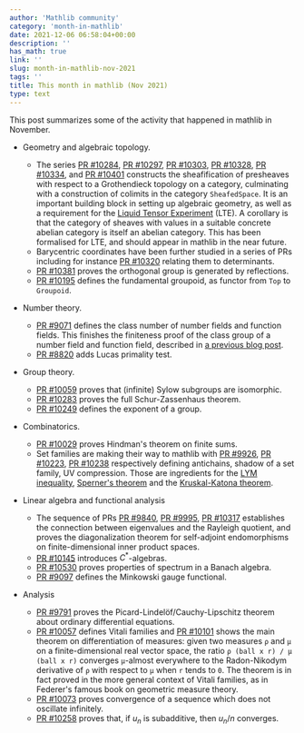 ```yaml
---
author: 'Mathlib community'
category: 'month-in-mathlib'
date: 2021-12-06 06:58:04+00:00
description: ''
has_math: true
link: ''
slug: month-in-mathlib-nov-2021
tags: ''
title: This month in mathlib (Nov 2021)
type: text
---
```


This post summarizes some of the activity that happened in mathlib in November.

* Geometry and algebraic topology.
    - The series 
      [PR #10284](https://github.com/leanprover-community/mathlib/pull/10284),
      [PR #10297](https://github.com/leanprover-community/mathlib/pull/10297),
      [PR #10303](https://github.com/leanprover-community/mathlib/pull/10303),
      [PR #10328](https://github.com/leanprover-community/mathlib/pull/10328),
      [PR #10334](https://github.com/leanprover-community/mathlib/pull/10334),
      and [PR #10401](https://github.com/leanprover-community/mathlib/pull/10401)
      constructs the sheafification of presheaves with respect to
      a Grothendieck topology on a category, culminating with a construction
      of colimits in the category `SheafedSpace`. It is an important building block in
      setting up algebraic geometry, as well as a requirement for the
      [Liquid Tensor Experiment](https://github.com/leanprover-community/lean-liquid) 
      (LTE). A corollary is that the category of
      sheaves with values in a suitable concrete abelian category is itself
      an abelian category. This has been formalised for LTE, and should
      appear in mathlib in the near future.
    - Barycentric coordinates have been further studied in a series of PRs including for instance
      [PR #10320](https://github.com/leanprover-community/mathlib/pull/10320) relating them to determinants.      
    - [PR #10381](https://github.com/leanprover-community/mathlib/pull/10381)
      proves the orthogonal group is generated by reflections.
    - [PR #10195](https://github.com/leanprover-community/mathlib/pull/10195)
      defines the fundamental groupoid, as functor from `Top` to
      `Groupoid`.

* Number theory.
    - [PR #9071](https://github.com/leanprover-community/mathlib/pull/9071) defines the class number of number fields and function fields.
  This finishes the finiteness proof of the class group of a number field and function field,
  described in [a previous blog post](https://leanprover-community.github.io/blog/posts/dedekind-domains-and-class-number-in-lean/).
    - [PR #8820](https://github.com/leanprover-community/mathlib/pull/8820) adds  Lucas primality test.

* Group theory.
    - [PR #10059](https://github.com/leanprover-community/mathlib/pull/10059) proves that (infinite) Sylow subgroups are isomorphic.
    - [PR #10283](https://github.com/leanprover-community/mathlib/pull/10283) proves the full Schur-Zassenhaus theorem.
    - [PR #10249](https://github.com/leanprover-community/mathlib/pull/10249) defines the exponent of a group.

* Combinatorics.
    - [PR #10029](https://github.com/leanprover-community/mathlib/pull/10029) proves
     Hindman's theorem on finite sums.
    - Set families are making their way to mathlib with
      [PR #9926](https://github.com/leanprover-community/mathlib/pull/9926),
      [PR #10223](https://github.com/leanprover-community/mathlib/pull/10223),
      [PR #10238](https://github.com/leanprover-community/mathlib/pull/10238)
      respectively defining antichains, shadow of a set family, UV compression.
      Those are ingredients for
      the [LYM inequality](https://en.wikipedia.org/wiki/Lubell%E2%80%93Yamamoto%E2%80%93Meshalkin_inequality),
      [Sperner's theorem](https://en.wikipedia.org/wiki/Sperner%27s_theorem)
      and the [Kruskal-Katona theorem](https://en.wikipedia.org/wiki/Sperner%27s_theorem).

* Linear algebra and functional analysis
    - The sequence of PRs 
      [PR #9840](https://github.com/leanprover-community/mathlib/pull/9840),
      [PR #9995](https://github.com/leanprover-community/mathlib/pull/9995),
      [PR #10317](https://github.com/leanprover-community/mathlib/pull/10317)
      establishes the connection between eigenvalues and the Rayleigh quotient,
      and proves the diagonalization theorem for self-adjoint endomorphisms on finite-dimensional inner product spaces.
    - [PR #10145](https://github.com/leanprover-community/mathlib/pull/10145) introduces $C^*$-algebras.
    - [PR #10530](https://github.com/leanprover-community/mathlib/pull/10530) proves properties of spectrum in a Banach algebra.
    - [PR #9097](https://github.com/leanprover-community/mathlib/pull/9097) defines the Minkowski gauge functional.

* Analysis
    - [PR #9791](https://github.com/leanprover-community/mathlib/pull/9791)
      proves the Picard-Lindelöf/Cauchy-Lipschitz theorem about ordinary differential equations.
    - [PR #10057](https://github.com/leanprover-community/mathlib/pull/10057) defines Vitali families
      and [PR #10101](https://github.com/leanprover-community/mathlib/pull/10101) 
      shows the main theorem on differentiation of measures:
      given two measures `ρ` and `μ` on a finite-dimensional real vector space,
      the ratio `ρ (ball x r) / μ (ball x r)` converges `μ`-almost everywhere
      to the Radon-Nikodym derivative of `ρ` with respect to `μ` when `r` tends to `0`.
      The theorem is in fact proved in the more general context of Vitali families, as in Federer's famous book on geometric measure theory.
    - [PR #10073](https://github.com/leanprover-community/mathlib/pull/10073) proves convergence of a sequence which does not oscillate infinitely.
    - [PR #10258](https://github.com/leanprover-community/mathlib/pull/10258) proves that, if $u_n$ is subadditive, then $u_n / n$ converges.

